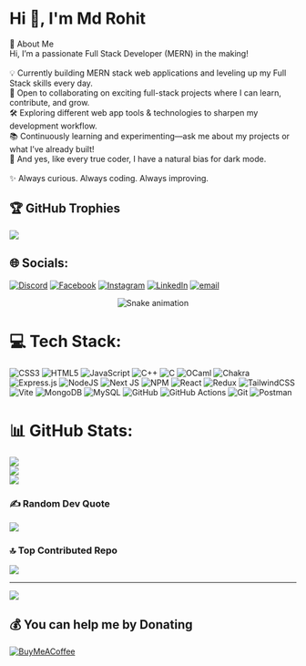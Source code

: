 #   Hi 👋, I'm Md Rohit 

🚀 About Me<br>Hi, I’m a passionate Full Stack Developer (MERN) in the making!<br><br>💡 Currently building MERN stack web applications and leveling up my Full Stack skills every day.<br>🤝 Open to collaborating on exciting full-stack projects where I can learn, contribute, and grow.<br>🛠️ Exploring different web app tools & technologies to sharpen my development workflow.<br>📚 Continuously learning and experimenting—ask me about my projects or what I’ve already built!<br>🌙 And yes, like every true coder, I have a natural bias for dark mode.<br><br>✨ Always curious. Always coding. Always improving.

## 🏆 GitHub Trophies
![](https://github-profile-trophy.vercel.app/?username=MdRohit786&theme=shadow_blue&no-frame=false&no-bg=true&margin-w=4)

## 🌐 Socials:
[![Discord](https://img.shields.io/badge/Discord-%237289DA.svg?logo=discord&logoColor=white)](https://discord.gg/https://discord.gg/hXkqBZsX) [![Facebook](https://img.shields.io/badge/Facebook-%231877F2.svg?logo=Facebook&logoColor=white)](https://facebook.com/https://www.facebook.com/profile.php?id=100081183603756) [![Instagram](https://img.shields.io/badge/Instagram-%23E4405F.svg?logo=Instagram&logoColor=white)](https://instagram.com/https://www.instagram.com/itz_rohit116/?igsh=eXhyaTJjNGlqdXcx#) [![LinkedIn](https://img.shields.io/badge/LinkedIn-%230077B5.svg?logo=linkedin&logoColor=white)](https://linkedin.com/in/www.linkedin.com/in/mdrohitmiddya) [![email](https://img.shields.io/badge/Email-D14836?logo=gmail&logoColor=white)](mailto:middyarohit0@gmail.com) 


<!-- Snake Game Repo View -->
<div align="center">
  <img src="https://profile-readme-generator.com/assets/snake.svg" alt="Snake animation" />
</div>

# 💻 Tech Stack:
![CSS3](https://img.shields.io/badge/css3-%231572B6.svg?style=for-the-badge&logo=css3&logoColor=white) ![HTML5](https://img.shields.io/badge/html5-%23E34F26.svg?style=for-the-badge&logo=html5&logoColor=white) ![JavaScript](https://img.shields.io/badge/javascript-%23323330.svg?style=for-the-badge&logo=javascript&logoColor=%23F7DF1E) ![C++](https://img.shields.io/badge/c++-%2300599C.svg?style=for-the-badge&logo=c%2B%2B&logoColor=white) ![C](https://img.shields.io/badge/c-%2300599C.svg?style=for-the-badge&logo=c&logoColor=white) ![OCaml](https://img.shields.io/badge/OCaml-%23E98407.svg?style=for-the-badge&logo=ocaml&logoColor=white) ![Chakra](https://img.shields.io/badge/chakra-%234ED1C5.svg?style=for-the-badge&logo=chakraui&logoColor=white) ![Express.js](https://img.shields.io/badge/express.js-%23404d59.svg?style=for-the-badge&logo=express&logoColor=%2361DAFB) ![NodeJS](https://img.shields.io/badge/node.js-6DA55F?style=for-the-badge&logo=node.js&logoColor=white) ![Next JS](https://img.shields.io/badge/Next-black?style=for-the-badge&logo=next.js&logoColor=white) ![NPM](https://img.shields.io/badge/NPM-%23CB3837.svg?style=for-the-badge&logo=npm&logoColor=white) ![React](https://img.shields.io/badge/react-%2320232a.svg?style=for-the-badge&logo=react&logoColor=%2361DAFB) ![Redux](https://img.shields.io/badge/redux-%23593d88.svg?style=for-the-badge&logo=redux&logoColor=white) ![TailwindCSS](https://img.shields.io/badge/tailwindcss-%2338B2AC.svg?style=for-the-badge&logo=tailwind-css&logoColor=white) ![Vite](https://img.shields.io/badge/vite-%23646CFF.svg?style=for-the-badge&logo=vite&logoColor=white) ![MongoDB](https://img.shields.io/badge/MongoDB-%234ea94b.svg?style=for-the-badge&logo=mongodb&logoColor=white) ![MySQL](https://img.shields.io/badge/mysql-4479A1.svg?style=for-the-badge&logo=mysql&logoColor=white) ![GitHub](https://img.shields.io/badge/github-%23121011.svg?style=for-the-badge&logo=github&logoColor=white) ![GitHub Actions](https://img.shields.io/badge/github%20actions-%232671E5.svg?style=for-the-badge&logo=githubactions&logoColor=white) ![Git](https://img.shields.io/badge/git-%23F05033.svg?style=for-the-badge&logo=git&logoColor=white) ![Postman](https://img.shields.io/badge/Postman-FF6C37?style=for-the-badge&logo=postman&logoColor=white)
# 📊 GitHub Stats:
![](https://github-readme-stats.vercel.app/api?username=MdRohit786&theme=dark&hide_border=false&include_all_commits=true&count_private=false)<br/>
![](https://nirzak-streak-stats.vercel.app/?user=MdRohit786&theme=dark&hide_border=false)<br/>
![](https://github-readme-stats.vercel.app/api/top-langs/?username=MdRohit786&theme=dark&hide_border=false&include_all_commits=true&count_private=false&layout=compact)



### ✍️ Random Dev Quote
![](https://quotes-github-readme.vercel.app/api?type=horizontal&theme=radical)

### 🔝 Top Contributed Repo
![](https://github-contributor-stats.vercel.app/api?username=MdRohit786&limit=5&theme=dark&combine_all_yearly_contributions=true)

---
[![](https://visitcount.itsvg.in/api?id=MdRohit786&icon=0&color=0)](https://visitcount.itsvg.in)

  ## 💰 You can help me by Donating
  [![BuyMeACoffee](https://img.shields.io/badge/Buy%20Me%20a%20Coffee-ffdd00?style=for-the-badge&logo=buy-me-a-coffee&logoColor=black)](https://buymeacoffee.com/https://buymeacoffee.com/mdrohit) 

  
<!-- Proudly created with GPRM ( https://gprm.itsvg.in ) -->
